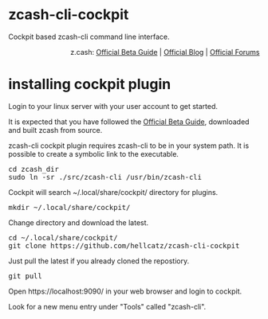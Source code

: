 # zcash-cli-cockpit
Cockpit based zcash-cli command line interface.
        <p align="right">
         z.cash:
         <a target="_blank" href="https://github.com/zcash/zcash/wiki/Beta-Guide">Official Beta Guide</a> |
         <a target="_blank" href="https://z.cash/blog/">Official Blog</a> |
         <a target="_blank" href="https://forum.z.cash/">Official Forums</a>
        </p>
# installing cockpit plugin
<p>Login to your linux server with your user account to get started.</p>

<p>It is expected that you have followed the <a target="_blank" href="https://github.com/zcash/zcash/wiki/Beta-Guide">Official Beta Guide</a>, downloaded and built zcash from source.</p>

<p>zcash-cli cockpit plugin requires zcash-cli to be in your system path. It is possible to create a symbolic link to the executable.</p>

<pre>cd zcash_dir
sudo ln -sr ./src/zcash-cli /usr/bin/zcash-cli</pre>

<p>Cockpit will search ~/.local/share/cockpit/ directory for plugins.</p>
<pre>mkdir ~/.local/share/cockpit/</pre>

<p>Change directory and download the latest.</p>
<pre>cd ~/.local/share/cockpit/
git clone https://github.com/hellcatz/zcash-cli-cockpit</pre>

<p>Just pull the latest if you already cloned the repostiory.</p>
<pre>git pull</pre>

<p>Open https://localhost:9090/ in your web browser and login to cockpit.</p>
<p>Look for a new menu entry under "Tools" called "zcash-cli".</p>

